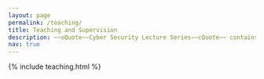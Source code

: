 ```yaml
---
layout: page
permalink: /teaching/
title: Teaching and Supervision
description: ~~oQuote~~Cyber Security Lecture Series~~cQuote~~ contains the education material developed as part of the ~~op~~ ~~href1~~TU Delft CSE teaching team~~href2~~.~~cl~~
nav: true
---
```



{% include teaching.html %}
